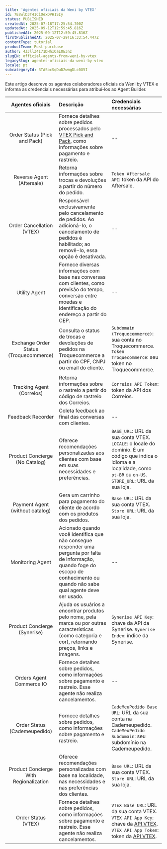 ```yaml
---
title: 'Agentes oficiais da Weni by VTEX'
id: 7E8wlD3T41CiOexDVH1SIy
status: PUBLISHED
createdAt: 2025-07-18T17:25:54.700Z
updatedAt: 2025-09-12T12:59:45.816Z
publishedAt: 2025-09-12T12:59:45.816Z
firstPublishedAt: 2025-07-29T16:33:54.447Z
contentType: tutorial
productTeam: Post-purchase
author: 4JJllZ4I71DHhIOaLOE3nz
slugEN: official-agents-from-weni-by-vtex
legacySlug: agentes-oficiais-da-weni-by-vtex
locale: pt
subcategoryId: 3TASbcSqDuDZwmgDLc0O5I
---
```


Este artigo descreve os agentes colaboradores oficiais da Weni by VTEX e informa as credenciais necessárias para atribuí-los ao Agent Builder.

| Agentes oficiais | Descrição | Credenciais necessárias |
| :-------------: | :------------- | :------------- |
| Order Status (Pick and Pack) | Fornece detalhes sobre pedidos processados pelo [VTEX Pick and Pack](/pt/tutorial/vtex-pick-and-pack--1OOops3WrUyz7e0bnhkfXU), como informações sobre pagamento e rastreio. | -- |
| Reverse Agent (Aftersale) | Retorna informações sobre trocas e devoluções a partir do número do pedido. | `Token Aftersale API`: token da API do Aftersale. |
| Order Cancellation (VTEX) | Responsável exclusivamente pelo cancelamento de pedidos. Ao adicioná-lo, o cancelamento de pedidos é habilitado; ao removê-lo, essa opção é desativada.  | -- |
| Utility Agent | Fornece diversas informações com base nas conversas com clientes, como previsão do tempo, conversão entre moedas e identificação do endereço a partir do CEP.  | -- |
| Exchange Order Status (Troquecommerce) | Consulta o status de trocas e devoluções de pedidos na Troquecommerce a partir do CPF, CNPJ ou email do cliente. | `Subdomain (Troquecommerce)`: sua conta no Troquecommerce. `Token Troquecommerce`: seu token no Troquecommerce. |
| Tracking Agent (Correios) | Retorna informações sobre o rastreio a partir do código de rastreio dos Correios. | `Correios API Token`: token da API dos Correios. |
| Feedback Recorder | Coleta feedback ao final das conversas com clientes. | -- |
| Product Concierge (No Catalog) | Oferece recomendações personalizadas aos clientes com base em suas necessidades e preferências. | `BASE_URL`: URL da sua conta VTEX. `LOCALE`: o locale do domínio. É um código que indica o idioma e a localidade, como `pt-BR` ou `en-US`. `STORE_URL`: URL da sua loja. |
| Payment Agent (without catalog) | Gera um carrinho para pagamento do cliente de acordo com os produtos dos pedidos. | `Base URL`: URL da sua conta VTEX. `Store URL`: URL da sua loja. |
| Monitoring Agent | Acionado quando você identifica que não consegue responder uma pergunta por falta de informação, quando foge do escopo de conhecimento ou quando não sabe qual agente deve ser usado. | -- |
| Product Concierge (Synerise) | Ajuda os usuários a encontrar produtos pelo nome, pela marca ou por outras características (como categoria e cor), retornando preços, links e imagens. | `Synerise API Key`: chave da API da Synerise. `Synerise Index`: índice da Synerise.|
| Orders Agent Commerce IO | Fornece detalhes sobre pedidos, como informações sobre pagamento e rastreio. Esse agente não realiza cancelamentos. | -- |
| Order Status (Cademeupedido) | Fornece detalhes sobre pedidos, como informações sobre pagamento e rastreio. | `CadeMeuPedido Base URL`: URL da sua conta na Cademeupedido. `CadeMeuPedido Subdomain`: seu subdomínio na Cademeupedido. |
| Product Concierge With Regionalization | Oferece recomendações personalizadas com base na localidade, nas necessidades e nas preferências dos clientes. | `Base URL`: URL da sua conta VTEX. `Store URL`: URL da sua loja. |
| Order Status (VTEX) | Fornece detalhes sobre pedidos, como informações sobre pagamento e rastreio. Esse agente não realiza cancelamentos. | `VTEX Base URL`: URL da sua conta VTEX. `VTEX API App Key`: chave da [API VTEX](https://developers.vtex.com/docs/guides/api-authentication-using-application-keys). `VTEX API App Token`: token da [API VTEX](https://developers.vtex.com/docs/guides/api-authentication-using-application-keys).|
